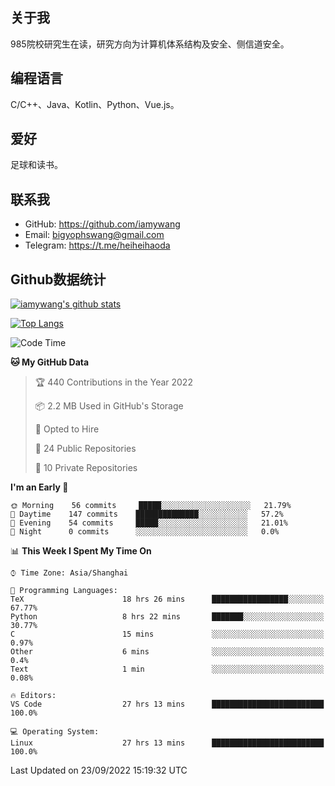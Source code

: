 ## 关于我

985院校研究生在读，研究方向为计算机体系结构及安全、侧信道安全。

## 编程语言

C/C++、Java、Kotlin、Python、Vue.js。

## 爱好

足球和读书。

## 联系我

- GitHub: https://github.com/iamywang
- Email: bigyophswang@gmail.com
- Telegram: https://t.me/heiheihaoda

## Github数据统计

[![iamywang's github stats](https://github-readme-stats.vercel.app/api?username=iamywang&count_private=true&show_icons=true)]()

[![Top Langs](https://github-readme-stats.vercel.app/api/top-langs/?username=iamywang&layout=compact)]()

<!--START_SECTION:waka-->
![Code Time](http://img.shields.io/badge/Code%20Time-575%20hrs%2056%20mins-blue)

**🐱 My GitHub Data** 

> 🏆 440 Contributions in the Year 2022
 > 
> 📦 2.2 MB Used in GitHub's Storage 
 > 
> 💼 Opted to Hire
 > 
> 📜 24 Public Repositories 
 > 
> 🔑 10 Private Repositories  
 > 
**I'm an Early 🐤** 

```text
🌞 Morning    56 commits     █████░░░░░░░░░░░░░░░░░░░░   21.79% 
🌆 Daytime    147 commits    ██████████████░░░░░░░░░░░   57.2% 
🌃 Evening    54 commits     █████░░░░░░░░░░░░░░░░░░░░   21.01% 
🌙 Night      0 commits      ░░░░░░░░░░░░░░░░░░░░░░░░░   0.0%

```


📊 **This Week I Spent My Time On** 

```text
⌚︎ Time Zone: Asia/Shanghai

💬 Programming Languages: 
TeX                      18 hrs 26 mins      █████████████████░░░░░░░░   67.77% 
Python                   8 hrs 22 mins       ███████░░░░░░░░░░░░░░░░░░   30.77% 
C                        15 mins             ░░░░░░░░░░░░░░░░░░░░░░░░░   0.97% 
Other                    6 mins              ░░░░░░░░░░░░░░░░░░░░░░░░░   0.4% 
Text                     1 min               ░░░░░░░░░░░░░░░░░░░░░░░░░   0.08%

🔥 Editors: 
VS Code                  27 hrs 13 mins      █████████████████████████   100.0%

💻 Operating System: 
Linux                    27 hrs 13 mins      █████████████████████████   100.0%

```


 Last Updated on 23/09/2022 15:19:32 UTC
<!--END_SECTION:waka-->
